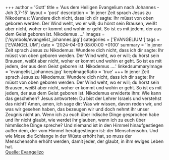 +++
author = 'Gott'
title = 'Aus dem Heiligen Evangelium nach Johannes - Joh 3,7-15'
layout = 'post'
description = 'In jener Zeit sprach Jesus zu Nikodemus: Wundere dich nicht, dass ich dir sagte: Ihr müsst von oben geboren werden. Der Wind weht, wo er will; du hörst sein Brausen, weißt aber nicht, woher er kommt und wohin er geht. So ist es mit jedem, der aus dem Geist geboren ist. Nikodemus ....'
images = ['/symbols/evangelist_johannes.jpg']
categories = ['EVANGELIUM']
tags = ['EVANGELIUM']
date = '2024-04-09 08:00:00 +0100'
summary = 'In jener Zeit sprach Jesus zu Nikodemus: Wundere dich nicht, dass ich dir sagte: Ihr müsst von oben geboren werden. Der Wind weht, wo er will; du hörst sein Brausen, weißt aber nicht, woher er kommt und wohin er geht. So ist es mit jedem, der aus dem Geist geboren ist. Nikodemus ....'
linkedsummaryImage = 'evangelist_johannes.jpg'
keepImageRatio = 'true'
+++
In jener Zeit sprach Jesus zu Nikodemus: Wundere dich nicht, dass ich dir sagte: Ihr müsst von oben geboren werden.
Der Wind weht, wo er will; du hörst sein Brausen, weißt aber nicht, woher er kommt und wohin er geht. So ist es mit jedem, der aus dem Geist geboren ist.
Nikodemus erwiderte ihm: Wie kann das geschehen?
Jesus antwortete: Du bist der Lehrer Israels und verstehst das nicht?
Amen, amen, ich sage dir: Was wir wissen, davon reden wir, und was wir gesehen haben, das bezeugen wir und doch nehmt ihr unser Zeugnis nicht an.<!--more-->
Wenn ich zu euch über irdische Dinge gesprochen habe und ihr nicht glaubt, wie werdet ihr glauben, wenn ich zu euch über himmlische Dinge spreche?
Und niemand ist in den Himmel hinaufgestiegen außer dem, der vom Himmel herabgestiegen ist: der Menschensohn.
Und wie Mose die Schlange in der Wüste erhöht hat, so muss der Menschensohn erhöht werden,
damit jeder, der glaubt, in ihm ewiges Leben hat.<br> [Quelle: Evangelizo](https://evangeliumtagfuertag.org/DE/gospel)